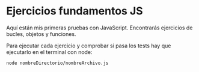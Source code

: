 # Ejercicios fundamentos JS

Aquí están mis primeras pruebas con JavaScript. Encontrarás ejercicios de bucles, objetos y funciones. 

Para ejecutar cada ejercicio y comprobar si pasa los tests hay que ejecutarlo en el terminal con node:

`node nombreDirectorio/nombreArchivo.js`
